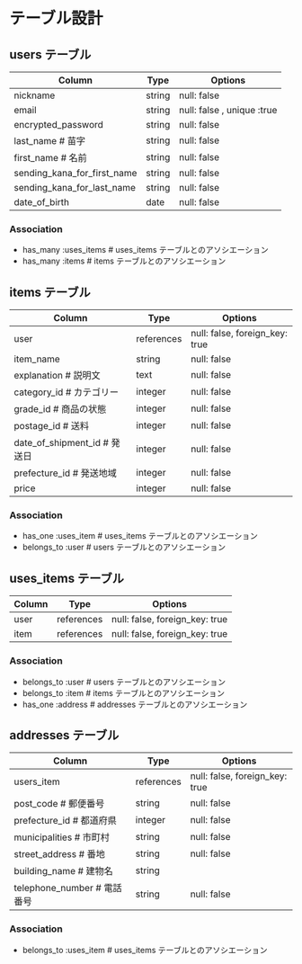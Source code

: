 # テーブル設計

## users テーブル
|Column                           |Type             |Options                           |
|---------------------------------|-----------------|----------------------------------|
|nickname                         |string           |null: false                       |
|email                            |string           |null: false , unique :true        |
|encrypted_password               |string           |null: false                       |
|last_name  # 苗字                 |string           |null: false                       |
|first_name  # 名前                |string           |null: false                       |
|sending_kana_for_first_name      |string           |null: false                       |
|sending_kana_for_last_name       |string           |null: false                       |
|date_of_birth                    |date             |null: false                       |
### Association
- has_many :uses_items  # uses_items テーブルとのアソシエーション
- has_many :items # items テーブルとのアソシエーション

## items テーブル
|Column                            |Type             |Options                           |
|----------------------------------|-----------------|----------------------------------|
|user                              |references       |null: false, foreign_key: true    |
|item_name                         |string           |null: false                       |
|explanation  # 説明文              |text             |null: false                       |
|category_id  # カテゴリー           |integer          |null: false                       |
|grade_id  # 商品の状態              |integer          |null: false                       |
|postage_id  # 送料                 |integer          |null: false                       |
|date_of_shipment_id  # 発送日      |integer          |null: false                       |
|prefecture_id  # 発送地域          |integer          |null: false                       |
|price                             |integer          |null: false                       |
### Association
- has_one :uses_item  # uses_items テーブルとのアソシエーション
- belongs_to :user  # users テーブルとのアソシエーション

## uses_items テーブル
|Column                           |Type             |Options                           |
|---------------------------------|-----------------|----------------------------------|
|user                             |references       |null: false, foreign_key: true    |
|item                             |references       |null: false, foreign_key: true    |
### Association
- belongs_to :user  # users テーブルとのアソシエーション
- belongs_to :item # items テーブルとのアソシエーション
- has_one :address  # addresses テーブルとのアソシエーション

## addresses テーブル
|Column                            |Type             |Options                           |
|----------------------------------|-----------------|----------------------------------|
|users_item                        |references       |null: false, foreign_key: true    |
|post_code  # 郵便番号              |string           |null: false                       |
|prefecture_id # 都道府県           |integer          |null: false                       |
|municipalities  # 市町村           |string           |null: false                       |
|street_address  # 番地             |string           |null: false                       |
|building_name  # 建物名            |string           |                                  |
|telephone_number  # 電話番号        |string           |null: false                      |
### Association
- belongs_to :uses_item  # uses_items テーブルとのアソシエーション

